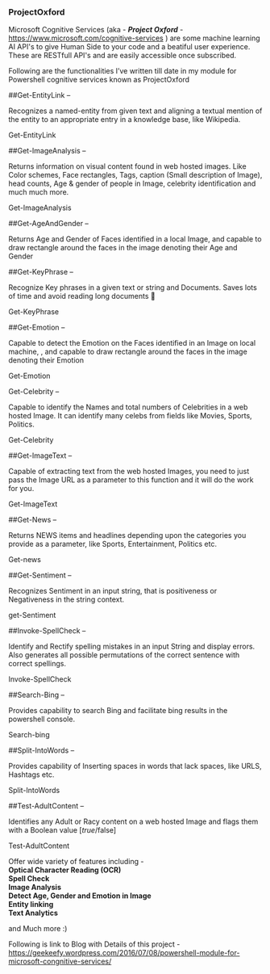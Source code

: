 ### ProjectOxford
Microsoft Cognitive Services (aka -  <b><i>Project Oxford</b></i> - https://www.microsoft.com/cognitive-services ) are some machine learning AI API's to give Human Side to your code and a beatiful user experience. These are RESTfull API's and are easily accessible once subscribed.

Following are the functionalities I’ve written till date in  my module for Powershell cognitive services known as ProjectOxford

##Get-EntityLink –

Recognizes a named-entity from given text and aligning a textual mention of the entity to an appropriate entry in a knowledge base, like Wikipedia.

Get-EntityLink

##Get-ImageAnalysis –

Returns information on visual content found in web hosted images. Like Color schemes, Face rectangles, Tags, caption (Small description of Image), head counts, Age & gender of people in Image, celebrity identification and much much more.

Get-ImageAnalysis

##Get-AgeAndGender –

Returns  Age and Gender of Faces identified in a local Image, and capable to draw rectangle around the faces in the image denoting their Age and Gender


##Get-KeyPhrase –

Recognize Key phrases in a given text or string and Documents. Saves lots of time and avoid reading long documents 🙂

Get-KeyPhrase

##Get-Emotion –

Capable to detect the Emotion on the Faces identified in an Image on local machine, , and capable to draw rectangle around the faces in the image denoting their Emotion

Get-Emotion

Get-Celebrity –

Capable to identify the Names and total numbers of Celebrities in a web hosted Image. It can identify many celebs from fields like Movies, Sports, Politics.

Get-Celebrity

##Get-ImageText –

Capable of extracting text from the web hosted Images, you need to just pass the Image URL as a parameter to this function and it will do the work for you.

Get-ImageText

##Get-News –

Returns NEWS items and headlines depending upon the categories you provide as a parameter, like Sports, Entertainment, Politics etc.

Get-news

##Get-Sentiment –

Recognizes Sentiment in an input string, that is positiveness or Negativeness in the string context.

get-Sentiment

##Invoke-SpellCheck –

Identify and Rectify spelling mistakes in an input String and display errors. Also generates all possible permutations of the correct sentence with correct spellings.

Invoke-SpellCheck

##Search-Bing –

 

Provides capability to search Bing and facilitate bing results in the powershell
console.

Search-bing

##Split-IntoWords –

 

Provides capability of Inserting spaces in words that lack spaces, like URLS, Hashtags etc.

Split-IntoWords

##Test-AdultContent –

Identifies any Adult or Racy content on a web hosted Image and flags them with a Boolean value [$true/$false]

Test-AdultContent


Offer wide variety of features including -<br />
<b>Optical Character Reading (OCR)<br />
Spell Check<br />
Image Analysis<br />
Detect Age, Gender and Emotion in Image<br />
Entity linking<br />
Text Analytics<br /></b>

and Much more :)

Following is link to Blog with Details of this project - https://geekeefy.wordpress.com/2016/07/08/powershell-module-for-microsoft-congnitive-services/
